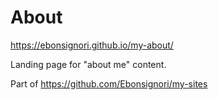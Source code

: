 # About

https://ebonsignori.github.io/my-about/

Landing page for "about me" content.

Part of https://github.com/Ebonsignori/my-sites

